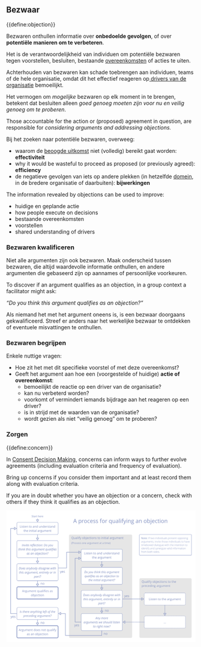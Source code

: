 ## Bezwaar

{{define:objection}}

Bezwaren onthullen informatie over **onbedoelde gevolgen**, of over **potentiële manieren om te verbeteren**.

Het is de verantwoordelijkheid van individuen om potentiële bezwaren tegen voorstellen, besluiten, bestaande [overeenkomsten](glossary:agreement) of acties te uiten.

Achterhouden van bezwaren kan schade toebrengen aan individuen, teams of de hele organisatie, omdat dit het effectief reageren op[ drivers van de organisatie](glossary:organizational-driver) bemoeilijkt.

Het vermogen om *mogelijke* bezwaren op elk moment in te brengen, betekent dat besluiten alleen *goed genoeg moeten zijn voor nu en veilig genoeg om te proberen*.

Those accountable for the action or (proposed) agreement in question, are responsible for *considering arguments and addressing objections.*

Bij het zoeken naar potentiële bezwaren, overweeg:

- waarom de [beoogde uitkomst](glossary:intended-outcome) niet (volledig) bereikt gaat worden: **effectiviteit**
- why it would be wasteful to proceed as proposed (or previously agreed): **efficiency**
- de negatieve gevolgen van iets op andere plekken (in hetzelfde [domein](glossary:domain), in de bredere organisatie of daarbuiten): **bijwerkingen**

The information revealed by objections can be used to improve:

- huidige en geplande actie
- how people execute on decisions
- bestaande overeenkomsten
- voorstellen
- shared understanding of drivers

### Bezwaren kwalificeren

Niet alle argumenten zijn ook bezwaren. Maak onderscheid tussen bezwaren, die altijd waardevolle informatie onthullen, en andere argumenten die gebaseerd zijn op aannames of persoonlijke voorkeuren.

To discover if an argument qualifies as an objection, in a group context a facilitator might ask:

*“Do you think this argument qualifies as an objection?”*

Als niemand het met het argument oneens is, is een bezwaar doorgaans gekwalificeerd. Streef er anders naar het werkelijke bezwaar te ontdekken of eventuele misvattingen te onthullen.

### Bezwaren begrijpen

Enkele nuttige vragen:

- Hoe zit het met dit specifieke voorstel of met deze overeenkomst?
- Geeft het argument aan hoe een (voorgestelde of huidige) **actie of overeenkomst**: 
    - bemoeilijkt de reactie op een driver van de organisatie?
    - kan nu verbeterd worden?
    - voorkomt of vermindert iemands bijdrage aan het reageren op een driver?
    - is in strijd met de waarden van de organisatie?
    - wordt gezien als niet “veilig genoeg” om te proberen?

### Zorgen

{{define:concern}}

In [Consent Decision Making](section:consent-decision-making), concerns can inform ways to further evolve agreements (including evaluation criteria and frequency of evaluation).

Bring up concerns if you consider them important and at least record them along with evaluation criteria.

If you are in doubt whether you have an objection or a concern, check with others if they think it qualifies as an objection.

![Een manier om bezwaren te kwalificeren](img/agreements/qualify-objection-process.png)